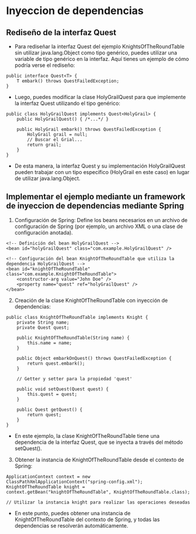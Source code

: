 # Inyeccion de dependencias

## Rediseño de la interfaz Quest

-  Para rediseñar la interfaz Quest del ejemplo KnightsOfTheRoundTable sin utilizar java.lang.Object como tipo genérico, puedes utilizar una variable de tipo genérico en la interfaz. Aquí tienes un ejemplo de cómo podría verse el rediseño:

```
public interface Quest<T> {
    T embark() throws QuestFailedException;
}
```

- Luego, puedes modificar la clase HolyGrailQuest para que implemente la interfaz Quest utilizando el tipo genérico:

```
public class HolyGrailQuest implements Quest<HolyGrail> {
    public HolyGrailQuest() { /*...*/ }

    public HolyGrail embark() throws QuestFailedException {
        HolyGrail grail = null;
        // Buscar el Grial...
        return grail;
    }
}
```

- De esta manera, la interfaz Quest y su implementación HolyGrailQuest pueden trabajar con un tipo específico (HolyGrail en este caso) en lugar de utilizar java.lang.Object.


## Implementar el ejemplo mediante un framework de inyeccion de dependencias mediante Spring

1. Configuración de Spring: Define los beans necesarios en un archivo de configuración de Spring (por ejemplo, un archivo XML o una clase de configuración anotada).

```
<!-- Definición del bean HolyGrailQuest -->
<bean id="holyGrailQuest" class="com.example.HolyGrailQuest" />

<!-- Configuración del bean KnightOfTheRoundTable que utiliza la dependencia HolyGrailQuest -->
<bean id="knightOfTheRoundTable" class="com.example.KnightOfTheRoundTable">
    <constructor-arg value="John Doe" />
    <property name="quest" ref="holyGrailQuest" />
</bean>
```

2. Creación de la clase KnightOfTheRoundTable con inyección de dependencias:

```
public class KnightOfTheRoundTable implements Knight {
    private String name;
    private Quest quest;

    public KnightOfTheRoundTable(String name) {
        this.name = name;
    }

    public Object embarkOnQuest() throws QuestFailedException {
        return quest.embark();
    }

    // Getter y setter para la propiedad 'quest'

    public void setQuest(Quest quest) {
        this.quest = quest;
    }

    public Quest getQuest() {
        return quest;
    }
}
```

- En este ejemplo, la clase KnightOfTheRoundTable tiene una dependencia de la interfaz Quest, que se inyecta a través del método setQuest().

3. Obtener la instancia de KnightOfTheRoundTable desde el contexto de Spring:

```
ApplicationContext context = new ClassPathXmlApplicationContext("spring-config.xml");
KnightOfTheRoundTable knight = context.getBean("knightOfTheRoundTable", KnightOfTheRoundTable.class);

// Utilizar la instancia knight para realizar las operaciones deseadas
```

- En este punto, puedes obtener una instancia de KnightOfTheRoundTable del contexto de Spring, y todas las dependencias se resolverán automáticamente.
